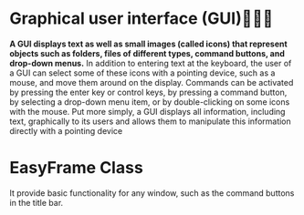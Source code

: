 # Graphical user interface (GUI)👩🏼‍💻

**A GUI displays text as well as small images (called 
icons) that represent objects such as folders, files of different types, command buttons, 
and drop-down menus.** In addition to entering text at the keyboard, the user of a GUI can 
select some of these icons with a pointing device, such as a mouse, and move them around 
on the display. Commands can be activated by pressing the enter key or control keys, by 
pressing a command button, by selecting a drop-down menu item, or by double-clicking 
on some icons with the mouse. Put more simply, a GUI displays all information, including 
text, graphically to its users and allows them to manipulate this information directly with a 
pointing device

# EasyFrame Class
 It provide basic functionality for any window, such as the command buttons in the title 
bar.
 
